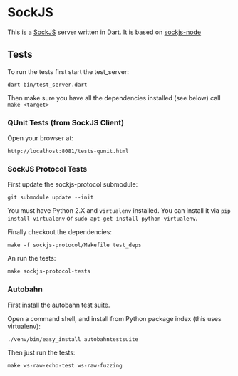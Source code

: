 # SockJS

This is a [SockJS](http://sockjs.org) server written in Dart.
It is based on [sockjs-node](https://github.com/sockjs/sockjs-node)

## Tests

To run the tests first start the test_server:

	dart bin/test_server.dart

Then make sure you have all the dependencies installed (see below) call `make <target>`

### QUnit Tests (from SockJS Client)

Open your browser at:

	http://localhost:8081/tests-qunit.html
	
### SockJS Protocol Tests

First update the sockjs-protocol submodule:

	git submodule update --init

You must have Python 2.X and `virtualenv` installed. You can install it via `pip install virtualenv` or `sudo apt-get install python-virtualenv`.

Finally checkout the dependencies:
	
	make -f sockjs-protocol/Makefile test_deps

An run the tests:

	make sockjs-protocol-tests	


### Autobahn

First install the autobahn test suite. 

Open a command shell, and install from Python package index (this uses virtualenv):

	./venv/bin/easy_install autobahntestsuite

Then just run the tests:
	
	make ws-raw-echo-test ws-raw-fuzzing



